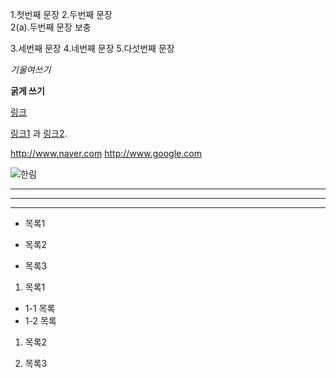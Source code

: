 1.첫번째 문장
2.두번째 문장  
2(a).두번째 문장 보충

3.세번째 문장
4.네번째 문장
5.다섯번째 문장

*기울여쓰기*

**굵게 쓰기**

[링크](http://naver.com "네이버")

[링크1][1] 과 [링크2][2].

[1]: http://www.naver.com "네이버"
[2]: http://www.google.com "구글"

<http://www.naver.com>
<http://www.google.com>

![](https://github.com/dusgml2665/Test_Ignore_License/blob/master/lmage/aa.png "한림")

---

***

___

* 목록1

+ 목록2

- 목록3

1. 목록1
  * 1-1 목록
   * 1-2 목록
   
1. 목록2

1. 목록3
